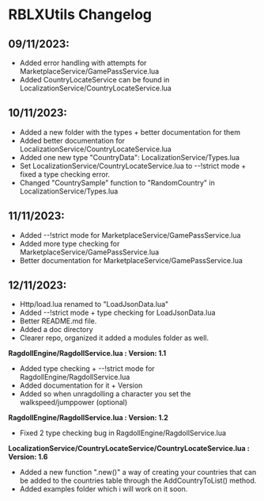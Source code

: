 # RBLXUtils Changelog

## 09/11/2023:
- Added error handling with attempts for MarketplaceService/GamePassService.lua
- Added CountryLocateService can be found in LocalizationService/CountryLocateService.lua

## 10/11/2023:
- Added a new folder with the types + better documentation for them
- Added better documentation for LocalizationService/CountryLocateService.lua
- Added one new type "CountryData": LocalizationService/Types.lua
- Set LocalizationService/CountryLocateService.lua to --!strict mode + fixed a type checking error.
- Changed "CountrySample" function to "RandomCountry" in LocalizationService/Types.lua

## 11/11/2023:
- Added --!strict mode for MarketplaceService/GamePassService.lua
- Added more type checking for MarketplaceService/GamePassService.lua
- Better documentation for MarketplaceService/GamePassService.lua

## 12/11/2023:
- Http/load.lua renamed to "LoadJsonData.lua"
- Added --!strict mode + type checking for LoadJsonData.lua
- Better README.md file.
- Added a doc directory
- Clearer repo, organized it added a modules folder as well.

**RagdollEngine/RagdollService.lua : Version: 1.1**

- Added type checking + --!strict mode for RagdollEngine/RagdollService.lua
- Added documentation for it + Version
- Added so when unragdolling a character you set the walkspeed/jumppower (optional)

**RagdollEngine/RagdollService.lua : Version: 1.2**
- Fixed 2 type checking bug in RagdollEngine/RagdollService.lua

**LocalizationService/CountryLocateService/CountryLocateService.lua : Version: 1.6**
- Added a new function ".new()" a way of creating your countries that can be added to the countries table through the AddCountryToList() method.
- Added examples folder which i will work on it soon.
